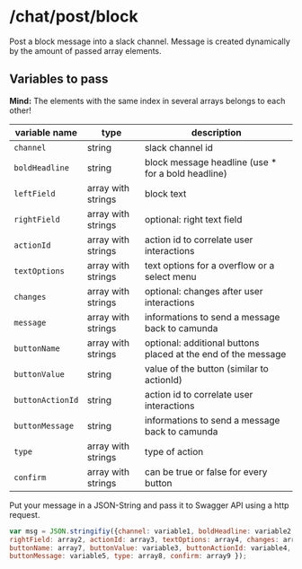 # /chat/post/block

Post a block message into a slack channel. Message is created dynamically by the amount of passed array elements.

## Variables to pass

**Mind:** The elements with the same index in several arrays belongs to each other!

| variable name  | type | description |
| ------------- | ------------- | ------------- | 
| `channel` | string  | slack channel id |
| `boldHeadline` | string  | block message headline (use * for a bold headline)|
| `leftField` | array with strings | block text |
| `rightField` | array with strings | optional: right text field |
| `actionId` | array with strings | action id to correlate user interactions|
| `textOptions` | array with strings | text options for a overflow or a select menu |
| `changes` | array with strings | optional: changes after user interactions |
| `message` | array with strings | informations to send a message back to camunda |
| `buttonName` | array with strings | optional: additional buttons placed at the end of the message|
| `buttonValue` | string | value of the button (similar to actionId) |
| `buttonActionId` | string | action id to correlate user interactions |
| `buttonMessage` | string | informations to send a message back to camunda |
| `type` | array with strings | type of action |
| `confirm` | array with strings | can be true or false for every button |

Put your message in a JSON-String and pass it to Swagger API using a http request.

```javascript
var msg = JSON.stringifiy({channel: variable1, boldHeadline: variable2, leftField: array1, 
rightField: array2, actionId: array3, textOptions: array4, changes: array5, message: array6, 
buttonName: array7, buttonValue: variable3, buttonActionId: variable4, 
buttonMessage: variable5, type: array8, confirm: array9 });
```
